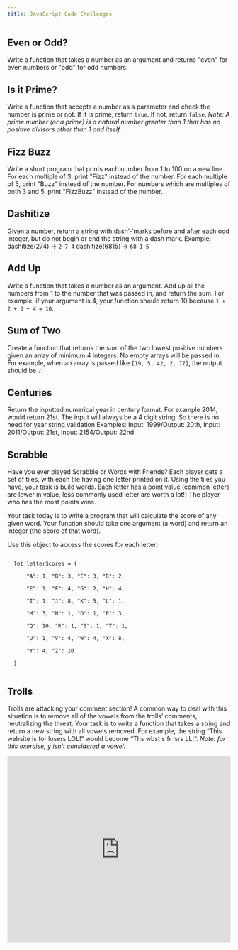 ```yaml
---
title: JavaScript Code Challenges
---
```


<div class="try-it">
  <h2>Even or Odd?</h2>
  <p>Write a function that takes a number as an argument and returns "even" for even numbers or "odd" for odd numbers.</p>
</div>

<div class="try-it">
  <h2>Is it Prime?</h2>
  <p>Write a function that accepts a number as a parameter and check the number is prime or not. If it is prime, return <code class="try-it-code">true</code>. If not, return <code class="try-it-code">false</code>. <em>Note: A prime number (or a prime) is a natural number greater than 1 that has no positive divisors other than 1 and itself.</em></p>
</div>

<div class="try-it">
  <h2>Fizz Buzz</h2>
  <p>Write a short program that prints each number from 1 to 100 on a new line. For each multiple of 3, print "Fizz" instead of the number. For each multiple of 5, print "Buzz" instead of the number. For numbers which are multiples of both 3 and 5, print "FizzBuzz" instead of the number.</p>
</div>

<div class="try-it">
  <h2>Dashitize</h2>
  <p>Given a number, return a string with dash’-’marks before and after each odd integer, but do not begin or end the string with a dash mark. Example: dashitize(274) -> <code class="try-it-code">2-7-4</code> dashitize(6815) -> <code class="try-it-code">68-1-5</code></p>
</div>

<div class="try-it">
  <h2>Add Up</h2>
  <p>Write a function that takes a number as an argument. Add up all the numbers from 1 to the number that was passed in, and return the sum. For example, if your argument is 4, your function should return 10 because <code class="try-it-code">1 + 2 + 3 + 4 = 10</code>.</p>
</div>

<div class="try-it">
  <h2>Sum of Two</h2>
  <p>Create a function that returns the sum of the two lowest positive numbers given an array of minimum 4 integers. No empty arrays will be passed in. For example, when an array is passed like <code class="try-it-code">[19, 5, 42, 2, 77]</code>, the output should be <code class="try-it-code">7</code>.</p>
</div>

<div class="try-it">
  <h2>Centuries</h2>
  <p>Return the inputted numerical year in century format. For example 2014, would return 21st. The input will always be a 4 digit string. So there is no need for year string validation Examples: Input: 1999/Output: 20th, Input: 2011/Output: 21st, Input: 2154/Output: 22nd.</p>
</div>

<div class="try-it">
  <h2>Scrabble</h2>
  <p>Have you ever played Scrabble or Words with Friends? Each player gets a set of tiles, with each tile having one letter printed on it. Using the tiles you have, your task is build words. Each letter has a point value (common letters are lower in value, less commonly used letter are worth a lot!) The player who has the most points wins.</p>
  <p>Your task today is to write a program that will calculate the score of any given word. Your function should take one argument (a word) and return an integer (the score of that word).</p>
  <p>Use this object to access the scores for each letter:</p>
  <code class="try-it-code">
  let letterScores = {<br>
      "A": 1, "B": 3, "C": 3, "D": 2,<br>
      "E": 1, "F": 4, "G": 2, "H": 4,<br>
      "I": 1, "J": 8, "K": 5, "L": 1,<br>
      "M": 3, "N": 1, "O": 1, "P": 3,<br>
      "Q": 10, "R": 1, "S": 1, "T": 1,<br>
      "U": 1, "V": 4, "W": 4, "X": 8,<br>
      "Y": 4, "Z": 10<br>
  }
  </code>
</div>

<div class="try-it">
  <h2>Trolls</h2>
  <p>Trolls are attacking your comment section! A common way to deal with this situation is to remove all of the vowels from the trolls’ comments, neutralizing the threat. Your task is to write a function that takes a string and return a new string with all vowels removed. For example, the string “This website is for losers LOL!” would become “Ths wbst s fr lsrs LL!“. <em>Note: for this exercise, y isn’t considered a vowel.</em></p>
</div>

<!-- Copy and Paste Me -->
<div class="glitch-embed-wrap" style="height: 420px; width: 100%;">
  <iframe
    src="https://glitch.com/embed/#!/embed/scandalous-raft?path=README.md&previewSize=0&attributionHidden=true"
    title="scandalous-raft on Glitch"
    allow="geolocation; microphone; camera; midi; vr; encrypted-media"
    style="height: 100%; width: 100%; border: 0;">
  </iframe>
</div>
